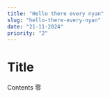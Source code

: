 ```yaml
---
title: "Hello there every nyan"
slug: "hello-there-every-nyan"
date: "21-11-2024"
priority: "2"
---
```

# Title

Contents
零
